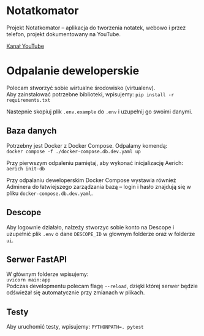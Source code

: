 # Notatkomator

Projekt Notatkomator – aplikacja do tworzenia notatek, webowo i przez telefon, projekt dokumentowany na YouTube.

[Kanał YouTube](https://www.youtube.com/@CodeByArgan)

# Odpalanie deweloperskie

Polecam stworzyć sobie wirtualne środowisko (virtualenv).  
Aby zainstalować potrzebne biblioteki, wpisujemy: `pip install -r requirements.txt`

Nastepnie skopiuj plik `.env.example` do `.env` i uzupełnij go swoimi danymi.

## Baza danych

Potrzebny jest Docker z Docker Compose. Odpalamy komendą:  
`docker compose -f ./docker-compose.db.dev.yaml up`

Przy pierwszym odpaleniu pamiętaj, aby wykonać inicjalizację Aerich:  
`aerich init-db`

Przy odpalaniu deweloperskim Docker Compose wystawia również Adminera do łatwiejszego zarządzania bazą – login i hasło znajdują się w pliku `docker-compose.db.dev.yaml`.

## Descope

Aby logownie działało, nalzeży stworzyc sobie konto na Descope i uzupełnić plik `.env` o dane `DESCOPE_ID` w głownym folderze oraz w folderze `ui`.

## Serwer FastAPI

W głównym folderze wpisujemy:  
`uvicorn main:app`  
Podczas developmentu polecam flagę `--reload`, dzięki której serwer będzie odświeżał się automatycznie przy zmianach w plikach.

## Testy

Aby uruchomić testy, wpisujemy:
`PYTHONPATH=. pytest`
